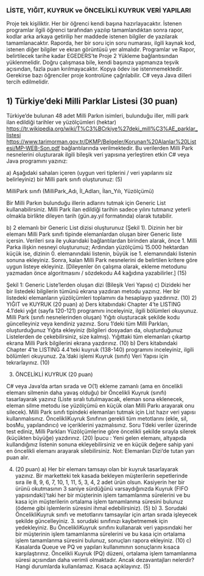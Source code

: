 ### LİSTE, YIĞIT, KUYRUK ve ÖNCELİKLİ KUYRUK VERİ YAPILARI

Proje tek kişiliktir. Her bir öğrenci kendi başına hazırlayacaktır. İstenen programlar ilgili öğrenci tarafından yazılıp tamamlandıktan sonra rapor, kodlar arka arkaya getirilip her maddede istenen bilgiler de yazılarak tamamlanacaktır. Raporda, her bir soru için soru numarası, ilgili kaynak kod, istenen diğer bilgiler ve ekran görüntüsü yer almalıdır. Programlar ve Rapor, belirtilecek tarihe kadar EGEDERS’te Proje 2 Yükleme bağlantısından yüklenmelidir. Doğru çalışmasa bile, kendi başınıza yapmanıza teşvik açısından, fazla puan kırılmayacaktır. Kopya ödev ise istenmemektedir. Gerekirse bazı öğrenciler proje kontrolüne çağrılabilir. C# veya Java dilleri tercih edilmelidir. 

## 1)	Türkiye’deki Milli Parklar Listesi (30 puan)

Türkiye’de bulunan 48 adet Milli Parkın isimleri, bulunduğu iller, milli park ilan edildiği tarihler ve yüzölçümleri (hektar)  https://tr.wikipedia.org/wiki/T%C3%BCrkiye%27deki_mill%C3%AE_parklar_listesi https://www.tarimorman.gov.tr/DKMP/Belgeler/Korunan%20Alanlar%20Listesi/MP-WEB-Son.pdf bağlantılarında verilmektedir. Bu verilerden Milli Park nesnelerini oluşturarak ilgili bileşik veri yapısına yerleştiren etkin C# veya Java programını yazınız:

a)	Aşağıdaki sahaları içeren (uygun veri tiplerini / veri yapılarını siz belirleyiniz) bir Milli park sınıfı oluşturunuz: (5)

MilliPark sınıfı (MilliPark_Adı, İl_Adları, İlan_Yılı, Yüzölçümü) 
	
Bir Milli Parkın bulunduğu illerin adlarını tutmak için Generic List kullanabilirsiniz. Milli Park ilan edildiği tarihin sadece yılını tutmanız yeterli olmakla birlikte dileyen tarih (gün.ay.yıl formatında) olarak tutabilir. 

b)	2 elemanlı bir Generic List dizisi oluşturunuz (Şekil 1). Dizinin her bir elemanı Milli Park sınıfı tipinde elemanlardan oluşan birer Generic liste içersin. Verileri sıra ile yukarıdaki bağlantılardan birinden alarak, önce 1. Milli Parka ilişkin nesneyi oluşturunuz; Ardından yüzölçümü 15.000 hektardan küçük ise, dizinin 0. elemanındaki listenin, büyük ise 1. elemanındaki listenin sonuna ekleyiniz. Sonra, kalan Milli Park nesnelerini de belirtilen kritere göre uygun listeye ekleyiniz.  [Dileyenler ön çalışma olarak, ekleme metodunu yazmadan önce algoritmasını / sözdekodu A4 kağıdına yazabilirler.] (15)

Şekil 1: Generic Liste’lerden oluşan dizi (Bileşik Veri Yapısı)
c)	Dizideki her bir listedeki bilgilerin tümünü ekrana yazdıran metodu yazınız. Her bir listedeki elemanların yüzölçümleri toplamını da hesaplayıp yazdırınız. (10)
2) YIĞIT ve KUYRUK (20 puan)
a) Ders kitabındaki Chapter 4’te LISTING 4.1’deki yığıt (sayfa 120-121) programını inceleyiniz, ilgili bölümleri okuyunuz. Milli Park (sınıfı nesnelerinden oluşan) Yığıtı oluşturacak şekilde kodu güncelleyiniz veya kendiniz yazınız. Soru 1’deki tüm Milli Parkları, oluşturduğunuz Yığıta ekleyiniz (bilgileri dosyadan da, oluşturduğunuz Listelerden de çekebilirsiniz, size kalmış). Yığıttaki tüm elemanları çıkartıp ekrana Milli Park bilgilerini ekrana yazdırınız. (10) 
b) Ders kitabındaki Chapter 4’te LISTING 4.4’teki kuyruk (138-140) programını inceleyiniz, ilgili bölümleri okuyunuz. 2a.’daki işlemi Kuyruk (sınıfı) Veri Yapısı için tekrarlayınız. (10)

3) ÖNCELİKLİ KUYRUK (20 puan)

C# veya Java’da artan sırada ve O(1) ekleme zamanlı (ama en öncelikli elemanı silmenin daha yavaş olduğu) bir Öncelikli Kuyruk (sınıfı) tasarlayarak yazınız (Liste sıralı tutulmayacak, eleman sona eklenecek, eleman silme metodu ise yüzölçümü en küçük olan Milli Parkı arayarak onu silecek). Milli Park sınıfı tipindeki elemanları tutmak için List hazır veri yapısı kullanmalısınız. ÖncelikliKuyruk Sınıfının gerekli tüm metotlarını (ekle, sil, bosMu, yapılandırıcı) ve içeriklerini yazmalısınız. Soru 1’deki veriler üzerinde test ediniz, Milli Parkları Yüzölçümlerine göre öncelikli şekilde sırayla silerek (küçükten büyüğe) yazdırınız. (20)
İpucu : Yeni gelen elemanı, altyapıda kullandığınız listenin sonuna ekleyebilirsiniz ve en küçük değere sahip yani en öncelikli elemanı arayarak silebilirsiniz. 
Not: Elemanları Dizi‘de tutan yarı puan alır. 

4) (20 puan)
a) Her bir elemanı tamsayı olan bir kuyruk tasarlayarak yazınız. Bir marketteki tek kasada bekleyen müşterilerin sepetlerinde sıra ile 8, 9, 6, 7, 10, 1, 11, 5, 3, 4, 2 adet ürün olsun. Kasiyerin her bir ürünü okutmasının 3 saniye sürdüğünü varsaydığınızda Kuyruk (FIFO yapısındaki)’taki her bir müşterinin işlem tamamlanma sürelerini ve bu kasa için müşterilerin ortalama işlem tamamlanma süresini bulunuz (ödeme gibi işlemlerin süresini ihmal edebilirsiniz). (5)
b) 3. Sorudaki ÖncelikliKuyruk sınıfı ve metotlarını tamsayılar için artan sırada işleyecek şekilde güncelleyiniz. 3. sorudaki sınıfınızı kaybetmemek için yedekleyiniz. Bu ÖncelikliKuyruk sınıfını kullanarak veri yapısındaki her bir müşterinin işlem tamamlanma sürelerini ve bu kasa için ortalama işlem tamamlanma süresini bulunuz, sonuçları rapora ekleyiniz. (10)
c) Kasalarda Queue ve PQ ve yapıları kullanımının sonuçlarını kısaca karşılaştırınız. Öncelikli Kuyruk (PQ) düzeni, ortalama işlem tamamlanma süresi açısından daha verimli olmaktadır. Ancak dezavantajları nelerdir? Hangi durumlarda kullanılamaz. Kısaca açıklayınız. (5)

